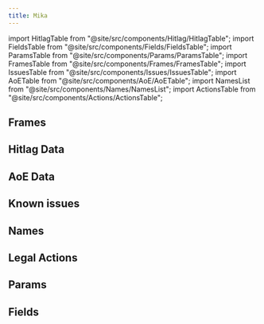 ```yaml
---
title: Mika
---
```


import HitlagTable from "@site/src/components/Hitlag/HitlagTable";
import FieldsTable from "@site/src/components/Fields/FieldsTable";
import ParamsTable from "@site/src/components/Params/ParamsTable";
import FramesTable from "@site/src/components/Frames/FramesTable";
import IssuesTable from "@site/src/components/Issues/IssuesTable";
import AoETable from "@site/src/components/AoE/AoETable";
import NamesList from "@site/src/components/Names/NamesList";
import ActionsTable from "@site/src/components/Actions/ActionsTable";

## Frames

<FramesTable item_key="mika" />

## Hitlag Data

<HitlagTable item_key="mika" />

## AoE Data

<AoETable item_key="mika" />

## Known issues

<IssuesTable item_key="mika" />

## Names

<NamesList item_key="mika" />

## Legal Actions

<ActionsTable item_key="mika" />

## Params

<ParamsTable item_key="mika" />

## Fields

<FieldsTable item_key="mika" />
